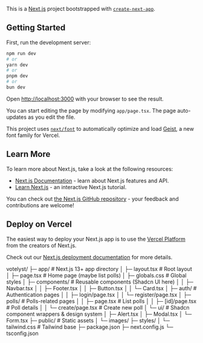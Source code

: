 This is a [Next.js](https://nextjs.org) project bootstrapped with [`create-next-app`](https://nextjs.org/docs/app/api-reference/cli/create-next-app).

## Getting Started

First, run the development server:

```bash
npm run dev
# or
yarn dev
# or
pnpm dev
# or
bun dev
```

Open [http://localhost:3000](http://localhost:3000) with your browser to see the result.

You can start editing the page by modifying `app/page.tsx`. The page auto-updates as you edit the file.

This project uses [`next/font`](https://nextjs.org/docs/app/building-your-application/optimizing/fonts) to automatically optimize and load [Geist](https://vercel.com/font), a new font family for Vercel.

## Learn More

To learn more about Next.js, take a look at the following resources:

- [Next.js Documentation](https://nextjs.org/docs) - learn about Next.js features and API.
- [Learn Next.js](https://nextjs.org/learn) - an interactive Next.js tutorial.

You can check out [the Next.js GitHub repository](https://github.com/vercel/next.js) - your feedback and contributions are welcome!

## Deploy on Vercel

The easiest way to deploy your Next.js app is to use the [Vercel Platform](https://vercel.com/new?utm_medium=default-template&filter=next.js&utm_source=create-next-app&utm_campaign=create-next-app-readme) from the creators of Next.js.

Check out our [Next.js deployment documentation](https://nextjs.org/docs/app/building-your-application/deploying) for more details.



votelyst/
├─ app/                  # Next.js 13+ app directory
│  ├─ layout.tsx         # Root layout
│  ├─ page.tsx           # Home page (maybe list polls)
│  ├─ globals.css        # Global styles
│  ├─ components/        # Reusable components (Shadcn UI here)
│  │  ├─ Navbar.tsx
│  │  ├─ Footer.tsx
│  │  ├─ Button.tsx
│  │  └─ Card.tsx
│  ├─ auth/              # Authentication pages
│  │  ├─ login/page.tsx
│  │  └─ register/page.tsx
│  ├─ polls/             # Polls-related pages
│  │  ├─ page.tsx        # List polls
│  │  ├─ [id]/page.tsx   # Poll details
│  │  └─ create/page.tsx # Create new poll
│  └─ ui/                # Shadcn component wrappers & design system
│     ├─ Alert.tsx
│     ├─ Modal.tsx
│     └─ Form.tsx
├─ public/               # Static assets
│  └─ images/
├─ styles/
│  └─ tailwind.css       # Tailwind base
├─ package.json
├─ next.config.js
└─ tsconfig.json
